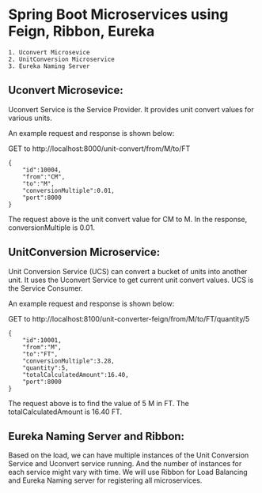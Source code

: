 # Spring Boot Microservices using Feign, Ribbon, Eureka

```
1. Uconvert Microsevice
2. UnitConversion Microservice
3. Eureka Naming Server
```

## Uconvert Microsevice:

Uconvert Service is the Service Provider. It provides unit convert values for various units.

An example request and response is shown below:

GET to http://localhost:8000/unit-convert/from/M/to/FT

```
{
	"id":10004,
	"from":"CM",
	"to":"M",
	"conversionMultiple":0.01,
	"port":8000
}
```

The request above is the unit convert value for CM to M. In the response, conversionMultiple is 0.01.


## UnitConversion Microservice:

Unit Conversion Service (UCS) can convert a bucket of units into another unit. It uses the Uconvert Service to get current unit convert values. UCS is the Service Consumer.

An example request and response is shown below:

GET to http://localhost:8100/unit-converter-feign/from/M/to/FT/quantity/5

```
{
	"id":10001,
	"from":"M",
	"to":"FT",
	"conversionMultiple":3.28,
	"quantity":5,
	"totalCalculatedAmount":16.40,
	"port":8000
}
```

The request above is to find the value of 5 M in FT. The totalCalculatedAmount is 16.40 FT.


## Eureka Naming Server and Ribbon:

Based on the load, we can have multiple instances of the Unit Conversion Service and Uconvert service running.
And the number of instances for each service might vary with time.
We will use Ribbon for Load Balancing and Eureka Naming server for registering all microservices.